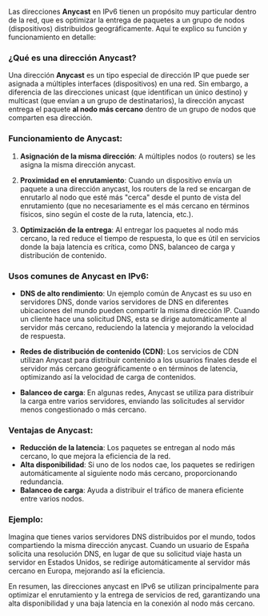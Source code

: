 Las direcciones **Anycast** en IPv6 tienen un propósito muy particular dentro de la red, que es optimizar la entrega de paquetes a un grupo de nodos (dispositivos) distribuidos geográficamente. Aquí te explico su función y funcionamiento en detalle:

### ¿Qué es una dirección **Anycast**?
Una dirección **Anycast** es un tipo especial de dirección IP que puede ser asignada a múltiples interfaces (dispositivos) en una red. Sin embargo, a diferencia de las direcciones unicast (que identifican un único destino) y multicast (que envían a un grupo de destinatarios), la dirección anycast entrega el paquete **al nodo más cercano** dentro de un grupo de nodos que comparten esa dirección.

### Funcionamiento de **Anycast**:
1. **Asignación de la misma dirección**: A múltiples nodos (o routers) se les asigna la misma dirección anycast.
   
2. **Proximidad en el enrutamiento**: Cuando un dispositivo envía un paquete a una dirección anycast, los routers de la red se encargan de enrutarlo al nodo que esté más "cerca" desde el punto de vista del enrutamiento (que no necesariamente es el más cercano en términos físicos, sino según el coste de la ruta, latencia, etc.).
   
3. **Optimización de la entrega**: Al entregar los paquetes al nodo más cercano, la red reduce el tiempo de respuesta, lo que es útil en servicios donde la baja latencia es crítica, como DNS, balanceo de carga y distribución de contenido.

### Usos comunes de **Anycast** en IPv6:
- **DNS de alto rendimiento**: Un ejemplo común de Anycast es su uso en servidores DNS, donde varios servidores de DNS en diferentes ubicaciones del mundo pueden compartir la misma dirección IP. Cuando un cliente hace una solicitud DNS, esta se dirige automáticamente al servidor más cercano, reduciendo la latencia y mejorando la velocidad de respuesta.
  
- **Redes de distribución de contenido (CDN)**: Los servicios de CDN utilizan Anycast para distribuir contenido a los usuarios finales desde el servidor más cercano geográficamente o en términos de latencia, optimizando así la velocidad de carga de contenidos.

- **Balanceo de carga**: En algunas redes, Anycast se utiliza para distribuir la carga entre varios servidores, enviando las solicitudes al servidor menos congestionado o más cercano.

### Ventajas de Anycast:
- **Reducción de la latencia**: Los paquetes se entregan al nodo más cercano, lo que mejora la eficiencia de la red.
- **Alta disponibilidad**: Si uno de los nodos cae, los paquetes se redirigen automáticamente al siguiente nodo más cercano, proporcionando redundancia.
- **Balanceo de carga**: Ayuda a distribuir el tráfico de manera eficiente entre varios nodos.

### Ejemplo:
Imagina que tienes varios servidores DNS distribuidos por el mundo, todos compartiendo la misma dirección anycast. Cuando un usuario de España solicita una resolución DNS, en lugar de que su solicitud viaje hasta un servidor en Estados Unidos, se redirige automáticamente al servidor más cercano en Europa, mejorando así la eficiencia.

En resumen, las direcciones anycast en IPv6 se utilizan principalmente para optimizar el enrutamiento y la entrega de servicios de red, garantizando una alta disponibilidad y una baja latencia en la conexión al nodo más cercano.